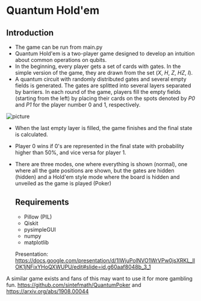 # Quantum Hold'em

## Introduction
- The game can be run from main.py
- Quantum Hold'em is a two-player game designed to develop an intuition about common operations on qubits.
- In the beginning, every player gets a set of cards with gates. In the simple version of the game, they are drawn from the set (_X_, _H_, _Z_, _HZ_, _I_).
- A quantum circuit with randomly distributed gates and several empty fields is generated. The gates are splitted into several layers separated by barriers. In each round of the game, players fill the empty fields (starting from the left) by placing their cards on the spots denoted by _P0_ and _P1_ for the player number 0 and 1, respectively.

![picture](./circuit_example.png)

- When the last empty layer is filled, the game finishes and the final state is calculated.
- Player 0 wins if 0's are represented in the final state with probability higher than 50%, and vice versa for player 1.
- There are three modes, one where everything is shown (normal), one where all the gate positions are shown, but the gates
  are hidden (hidden) and a Hold'em style mode where the board is hidden and unveiled as the game is played (Poker)
  ## Requirements
  - Pillow (PIL)
  - Qiskit
  - pysimpleGUI
  - numpy
  - matplotlib
  
  
  Presentation: https://docs.google.com/presentation/d/1lWjuPolNVO1WrVPw0jsXRKL_llOK1jNFixYHoQXWUPU/edit#slide=id.g60aaf8048b_3_1

A similar game exists and fans of this may want to use it for more gambling fun.
 https://github.com/sintefmath/QuantumPoker and https://arxiv.org/abs/1908.00044 
